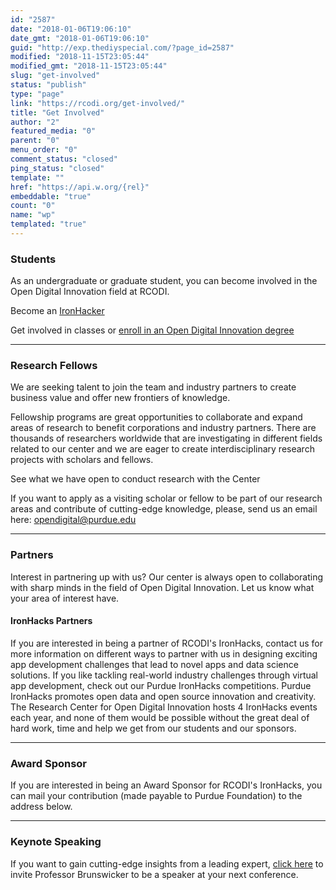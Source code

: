 ```yaml
---
id: "2587"
date: "2018-01-06T19:06:10"
date_gmt: "2018-01-06T19:06:10"
guid: "http://exp.thediyspecial.com/?page_id=2587"
modified: "2018-11-15T23:05:44"
modified_gmt: "2018-11-15T23:05:44"
slug: "get-involved"
status: "publish"
type: "page"
link: "https://rcodi.org/get-involved/"
title: "Get Involved"
author: "2"
featured_media: "0"
parent: "0"
menu_order: "0"
comment_status: "closed"
ping_status: "closed"
template: ""
href: "https://api.w.org/{rel}"
embeddable: "true"
count: "0"
name: "wp"
templated: "true"
---
```



### Students

As an undergraduate or graduate student, you can become involved in the Open Digital Innovation field at RCODI.

Become an [IronHacker](https://ironhacks.com)     

Get involved in classes or [enroll in an Open Digital Innovation degree](https://polytechnic.purdue.edu/degrees/global-digital-innovation-dual-degree/program-structure) 

---
### Research Fellows 

We are seeking talent to join the team and industry partners to create business value and offer new frontiers of knowledge.

Fellowship programs are great opportunities to collaborate and expand areas of research to benefit corporations and industry partners. There are thousands of researchers worldwide that are investigating in different fields related to our center and we are eager to create interdisciplinary research projects with scholars and fellows. 

See what we have open to conduct research with the Center

If you want to apply as a visiting scholar or fellow to be part of our research areas and contribute of cutting-edge knowledge, please, send us an email here: [opendigital@purdue.edu](mailto:opendigital@purdue.edu) 

---
### Partners
Interest in partnering up with us? Our center is always open to collaborating with sharp minds in the field of Open Digital Innovation. Let us know what your area of interest have.



#### IronHacks Partners

If you are interested in being a partner of RCODI's IronHacks, contact us for more information on different ways to partner with us in designing exciting app development challenges that lead to novel apps and data science solutions.  If  you like tackling real-world industry challenges through virtual app development, check out our Purdue IronHacks competitions. Purdue IronHacks promotes open data and open source innovation and creativity. The Research Center for Open Digital Innovation hosts 4 IronHacks events each year, and none of them would be possible without the great deal of hard work, time and help we get from our students and our sponsors.  

---
### Award Sponsor 
If you are interested in being an Award Sponsor for RCODI's IronHacks, you can mail your contribution (made payable to Purdue Foundation) to the address below. 

---
### Keynote Speaking 
If you want to gain cutting-edge insights from a leading expert, [click here]() to invite Professor Brunswicker to be a speaker at your next conference. 
 

